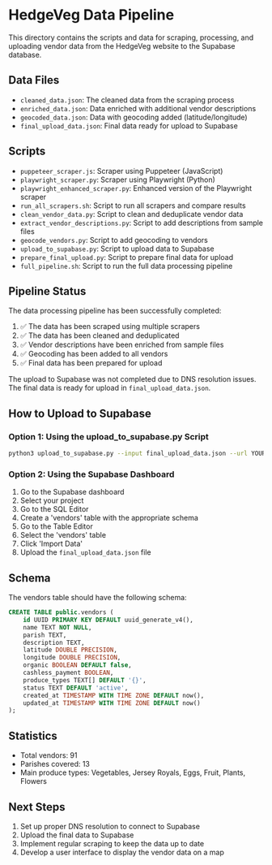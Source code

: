 # HedgeVeg Data Pipeline

This directory contains the scripts and data for scraping, processing, and uploading vendor data from the HedgeVeg website to the Supabase database.

## Data Files

- `cleaned_data.json`: The cleaned data from the scraping process
- `enriched_data.json`: Data enriched with additional vendor descriptions
- `geocoded_data.json`: Data with geocoding added (latitude/longitude)
- `final_upload_data.json`: Final data ready for upload to Supabase

## Scripts

- `puppeteer_scraper.js`: Scraper using Puppeteer (JavaScript)
- `playwright_scraper.py`: Scraper using Playwright (Python)
- `playwright_enhanced_scraper.py`: Enhanced version of the Playwright scraper
- `run_all_scrapers.sh`: Script to run all scrapers and compare results
- `clean_vendor_data.py`: Script to clean and deduplicate vendor data
- `extract_vendor_descriptions.py`: Script to add descriptions from sample files
- `geocode_vendors.py`: Script to add geocoding to vendors
- `upload_to_supabase.py`: Script to upload data to Supabase
- `prepare_final_upload.py`: Script to prepare final data for upload
- `full_pipeline.sh`: Script to run the full data processing pipeline

## Pipeline Status

The data processing pipeline has been successfully completed:

1. ✅ The data has been scraped using multiple scrapers
2. ✅ The data has been cleaned and deduplicated
3. ✅ Vendor descriptions have been enriched from sample files
4. ✅ Geocoding has been added to all vendors
5. ✅ Final data has been prepared for upload

The upload to Supabase was not completed due to DNS resolution issues. The final data is ready for upload in `final_upload_data.json`.

## How to Upload to Supabase

### Option 1: Using the upload_to_supabase.py Script

```bash
python3 upload_to_supabase.py --input final_upload_data.json --url YOUR_SUPABASE_URL --key YOUR_SUPABASE_KEY
```

### Option 2: Using the Supabase Dashboard

1. Go to the Supabase dashboard
2. Select your project
3. Go to the SQL Editor
4. Create a 'vendors' table with the appropriate schema
5. Go to the Table Editor
6. Select the 'vendors' table
7. Click 'Import Data'
8. Upload the `final_upload_data.json` file

## Schema

The vendors table should have the following schema:

```sql
CREATE TABLE public.vendors (
    id UUID PRIMARY KEY DEFAULT uuid_generate_v4(),
    name TEXT NOT NULL,
    parish TEXT,
    description TEXT,
    latitude DOUBLE PRECISION,
    longitude DOUBLE PRECISION,
    organic BOOLEAN DEFAULT false,
    cashless_payment BOOLEAN,
    produce_types TEXT[] DEFAULT '{}',
    status TEXT DEFAULT 'active',
    created_at TIMESTAMP WITH TIME ZONE DEFAULT now(),
    updated_at TIMESTAMP WITH TIME ZONE DEFAULT now()
);
```

## Statistics

- Total vendors: 91
- Parishes covered: 13
- Main produce types: Vegetables, Jersey Royals, Eggs, Fruit, Plants, Flowers

## Next Steps

1. Set up proper DNS resolution to connect to Supabase
2. Upload the final data to Supabase
3. Implement regular scraping to keep the data up to date
4. Develop a user interface to display the vendor data on a map 